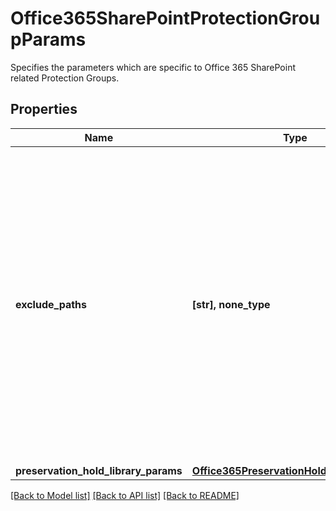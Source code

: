 # Office365SharePointProtectionGroupParams

Specifies the parameters which are specific to Office 365 SharePoint related Protection Groups.

## Properties
Name | Type | Description | Notes
------------ | ------------- | ------------- | -------------
**exclude_paths** | **[str], none_type** | Array of paths to be excluded from backup. Specifies list of doclib/directory paths which should be excluded when backing up Office 365 source. supported exclusion: - doclib exclusion: whole doclib is excluded from backup. sample: /Doclib1 - directory exclusion: specified path in doclib will be excluded from backup. sample: /Doclib1/folderA/forderB Doclibs can be specified by either a) Doclib name - eg, Documents. b) Drive id of doclib - b!ZMSl2JRm0UeXLHfHR1m-iuD10p0CIV9qSa6TtgM Regular expressions are not supported. If not specified, all the doclibs within sharepoint site will be protected. | [optional] 
**preservation_hold_library_params** | [**Office365PreservationHoldLibraryParams**](Office365PreservationHoldLibraryParams.md) |  | [optional] 

[[Back to Model list]](../README.md#documentation-for-models) [[Back to API list]](../README.md#documentation-for-api-endpoints) [[Back to README]](../README.md)



